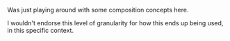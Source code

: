 Was just playing around with some composition concepts here.

I wouldn't endorse this level of granularity for how this ends up being used, in this specific context.